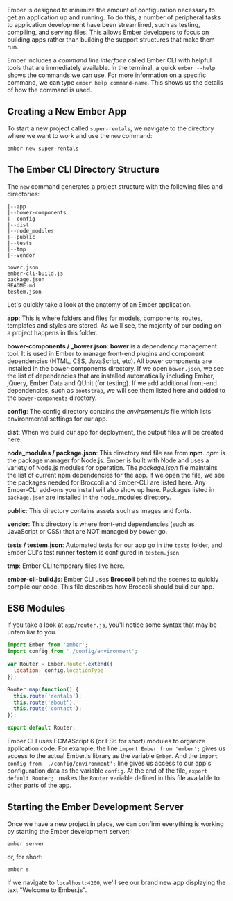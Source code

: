 Ember is designed to minimize the amount of configuration necessary to get an
application up and running.  To do this, a number of peripheral tasks to
application development have been streamlined, such as testing, compiling, and
serving files.  This allows Ember developers to focus on building apps rather
than building the support structures that make them run.

Ember includes a _command line interface_ called Ember CLI with helpful tools
that are immediately available.  In the terminal, a quick `ember --help` shows
the commands we can use.  For more information on a specific command, we can
type `ember help command-name`.  This shows us the details of how the command is
  used.

## Creating a New Ember App

To start a new project called `super-rentals`, we navigate to the directory
where we want to work and use the `new` command:

```shell
ember new super-rentals
```

## The Ember CLI Directory Structure

The `new` command generates a project structure with the following files and
directories:

```text
|--app
|--bower-components
|--config
|--dist
|--node_modules
|--public
|--tests
|--tmp
|--vendor

bower.json
ember-cli-build.js
package.json
README.md
testem.json
```

Let's quickly take a look at the anatomy of an Ember application.

**app**: This is where folders and files for models, components, routes,
templates and styles are stored. As we'll see, the majority of our coding on a
project happens in this folder.

**bower-components / _bower.json**: **bower** is a dependency management tool.
It is used in Ember to manage front-end plugins and component dependencies
(HTML, CSS, JavaScript, etc).  All bower components are installed in the
bower-components directory.  If we open `bower.json`, we see the list of
dependencies that are installed automatically including Ember, jQuery, Ember
Data and QUnit (for testing). If we add additional front-end dependencies,
such as `bootstrap`, we will see them listed here and added to the
`bower-components` directory.

**config**: The config directory contains the _environment.js_ file which lists
environmental settings for our app.

**dist**: When we build our app for deployment, the output files will be created
  here.

**node_modules / package.json**: This directory and file are from **npm**.
_npm_ is the package manager for Node.js. Ember is built with Node and uses a
variety of Node.js modules for operation. The _package.json_ file maintains the
list of current npm dependencies for the app.  If we open the file, we see the
packages needed for Broccoli and Ember-CLI are listed here. Any Ember-CLI
add-ons you install will also show up here. Packages listed in `package.json`
are installed in the node_modules directory.

**public**: This directory contains assets such as images and fonts.

**vendor**: This directory is where front-end dependencies (such as JavaScript
or CSS) that are NOT managed by bower go.

**tests / testem.json**: Automated tests for our app go in the `tests` folder,
and Ember CLI's test runner **testem** is configured in `testem.json`.

**tmp**: Ember CLI temporary files live here.

**ember-cli-build.js**: Ember CLI uses **Broccoli** behind the scenes to quickly
  compile our code.  This file describes how Broccoli should build our app.

## ES6 Modules

If you take a look at `app/router.js`, you'll notice some syntax that may be
unfamiliar to you.

```app/router.js
import Ember from 'ember';
import config from './config/environment';

var Router = Ember.Router.extend({
  location: config.locationType
});

Router.map(function() {
  this.route('rentals');
  this.route('about');
  this.route('contact');
});

export default Router;
```

Ember CLI uses ECMAScript 6 (or ES6 for short) modules to organize application
code.
For example, the line `import Ember from 'ember';` gives us access to the actual
  Ember.js library as the variable `Ember`. And the `import config from
  './config/environment';` line gives us access to our app's configuration data
  as the variable `config`. At the end of the file, `export default Router;
  ` makes the `Router` variable defined in this file available to other parts
  of the app.

## Starting the Ember Development Server

Once we have a new project in place, we can confirm everything is working by
starting the Ember development server:

```shell
ember server
```

or, for short:

```shell
ember s
```

If we navigate to `localhost:4200`, we'll see our brand new app displaying
the text "Welcome to Ember.js".
